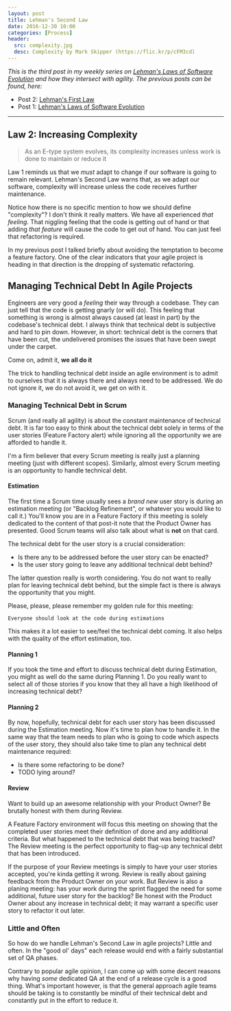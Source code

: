 ```yaml
---
layout: post
title: Lehman's Second Law
date: 2016-12-30 10:00
categories: [Process]
header:
  src: complexity.jpg
  desc: Complexity by Mark Skipper (https://flic.kr/p/cFM3cd)
---
```

*This is the third post in my weekly series on [Lehman's Laws of
 Software
 Evolution](https://en.wikipedia.org/wiki/Lehman's_laws_of_software_evolution)
 and how they intersect with agility. The previous posts can be found,
 here:*

- Post 2: [Lehman's First Law](/2016/12/lehmans-law-1/)
- Post 1: [Lehman's Laws of Software Evolution](/2016/12/evolution/)

---

## Law 2: Increasing Complexity

> As an E-type system evolves, its complexity increases unless work is
> done to maintain or reduce it

Law 1 reminds us that we *must* adapt to change if our software is
going to remain relevant. Lehman's Second Law warns that, as we adapt
our software, complexity will increase unless the code receives
further maintenance.

Notice how there is no specific mention to how we should define
"complexity"? I don't think it really matters. We have all experienced
*that feeling*. That niggling feeling that the code is getting out of
hand or that adding *that feature* will cause the code to get out of
hand. You can just feel that refactoring is required.

In my previous post I talked briefly about avoiding the temptation to
become a feature factory. One of the clear indicators that your agile
project is heading in that direction is the dropping of systematic
refactoring.

## Managing Technical Debt In Agile Projects

Engineers are very good a *feeling* their way through a codebase. They
can just tell that the code is getting gnarly (or will do). This
feeling that something is wrong is almost always caused (at least in
part) by the codebase's technical debt. I always think that technical
debt is subjective and hard to pin down. However, in short: technical
debt is the corners that have been cut, the undelivered promises the
issues that have been swept under the carpet.

Come on, admit it, **we all do it**

The trick to handling technical debt inside an agile environment is to
admit to ourselves that it is always there and always need to be
addressed. We do not ignore it, we do not avoid it, we get on with it.

### Managing Technical Debt in Scrum

Scrum (and really all agility) is about the constant maintenance of
technical debt. It is far too easy to think about the technical debt
solely in terms of the user stories (Feature Factory alert) while
ignoring all the opportunity we are afforded to handle it.

I'm a firm believer that every Scrum meeting is really just a planning
meeting (just with different scopes). Similarly, almost every Scrum
meeting is an opportunity to handle technical debt.

#### Estimation

The first time a Scrum time usually sees a *brand new* user story is
during an estimation meeting (or "Backlog Refinement", or whatever you
would like to call it.) You'll know you are in a Feature Factory if
this meeting is solely dedicated to the content of that post-it note
that the Product Owner has presented. Good Scrum teams will also talk
about what is **not** on that card.

The technical debt for the user story is a crucial consideration:

- Is there any to be addressed before the user story can be enacted?
- Is the user story going to leave any additional technical debt
  behind?

The latter question really is worth considering. You do not want to
really plan for leaving technical debt behind, but the simple fact is
there is always the opportunity that you might.

Please, please, please remember my golden rule for this meeting:

```Everyone should look at the code during estimations```

This makes it a lot easier to see/feel the technical debt coming. It
also helps with the quality of the effort estimation, too.

#### Planning 1

If you took the time and effort to discuss technical debt during
Estimation, you might as well do the same during Planning 1. Do you
really want to select all of those stories if you know that they all
have a high likelihood of increasing technical debt?

#### Planning 2

By now, hopefully, technical debt for each user story has been
discussed during the Estimation meeting. Now it's time to plan how to
handle it. In the same way that the team needs to plan who is going to
code which aspects of the user story, they should also take time to
plan any technical debt maintenance required:

- Is there some refactoring to be done?
- TODO lying around?

#### Review

Want to build up an awesome relationship with your Product Owner? Be
brutally honest with them during Review. 

A Feature Factory environment will focus this meeting on showing that
the completed user stories meet their definition of done and any
additional criteria. But what happened to the technical debt that was
being tracked? The Review meeting is the perfect opportunity to
flag-up any technical debt that has been introduced.

If the purpose of your Review meetings is simply to have your user
stories accepted, you're kinda getting it wrong. Review is really
about gaining feedback from the Product Owner on your work. But Review
is also a planing meeting: has your work during the sprint flagged the
need for some additional, future user story for the backlog? Be
honest with the Product Owner about any increase in technical debt; it
may warrant a specific user story to refactor it out later.

### Little and Often

So how do we handle Lehman's Second Law in agile projects? Little and
often. In the "good ol' days" each release would end with a fairly
substantial set of QA phases.

Contrary to popular agile opinion, I can come up with some decent
reasons why having *some* dedicated QA at the end of a release cycle
is a good thing. What's important however, is that the general approach
agile teams should be taking is to constantly be mindful of their
technical debt and constantly put in the effort to reduce it.